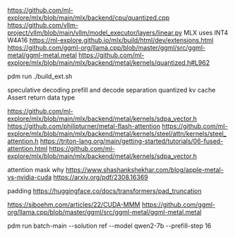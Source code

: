 https://github.com/ml-explore/mlx/blob/main/mlx/backend/cpu/quantized.cpp
https://github.com/vllm-project/vllm/blob/main/vllm/model_executor/layers/linear.py
MLX uses INT4 W4A16
https://ml-explore.github.io/mlx/build/html/dev/extensions.html
https://github.com/ggml-org/llama.cpp/blob/master/ggml/src/ggml-metal/ggml-metal.metal
https://github.com/ml-explore/mlx/blob/main/mlx/backend/metal/kernels/quantized.h#L962

pdm run ./build_ext.sh

speculative decoding
prefill and decode separation
quantized kv cache
Assert return data type

https://github.com/ml-explore/mlx/blob/main/mlx/backend/metal/kernels/sdpa_vector.h
https://github.com/philipturner/metal-flash-attention
https://github.com/ml-explore/mlx/blob/main/mlx/backend/metal/kernels/steel/attn/kernels/steel_attention.h
https://triton-lang.org/main/getting-started/tutorials/06-fused-attention.html
https://github.com/ml-explore/mlx/blob/main/mlx/backend/metal/kernels/sdpa_vector.h

attention mask why
https://www.shashankshekhar.com/blog/apple-metal-vs-nvidia-cuda
https://arxiv.org/pdf/2308.16369

padding
https://huggingface.co/docs/transformers/pad_truncation

https://siboehm.com/articles/22/CUDA-MMM
https://github.com/ggml-org/llama.cpp/blob/master/ggml/src/ggml-metal/ggml-metal.metal

pdm run batch-main --solution ref --model qwen2-7b --prefill-step 16
